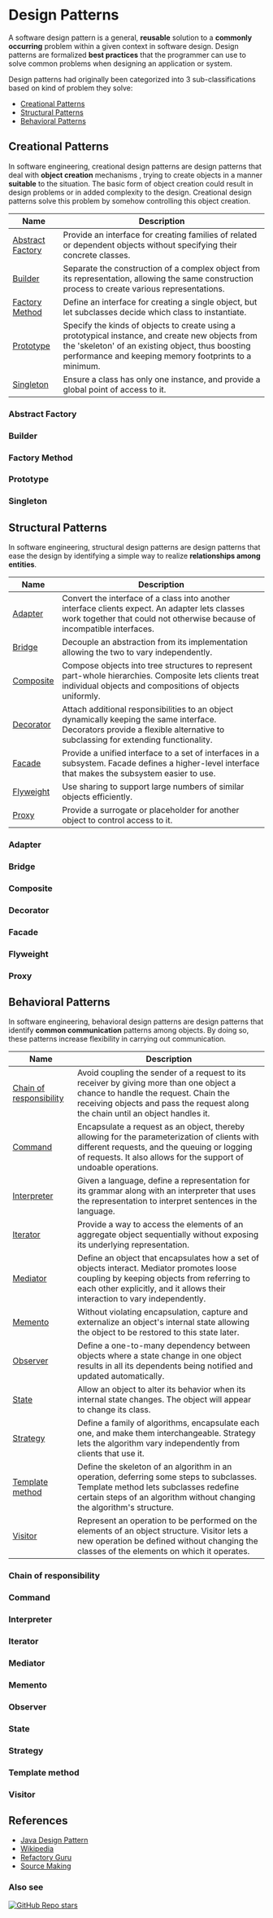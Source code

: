 # Design Patterns

A software design pattern is a general, **reusable** solution to a **commonly occurring** problem within a given
 context in software design. Design patterns are formalized **best practices** that the programmer can use to solve
  common problems when designing an application or system.
  
Design patterns had originally been categorized into 3 sub-classifications based on kind of problem they solve:
* [Creational Patterns](#creational)
* [Structural Patterns](#structural)
* [Behavioral Patterns](#behavioral)

## <a name="creational">Creational Patterns</a>

In software engineering, creational design patterns are design patterns that deal with **object creation** mechanisms
, trying to create objects in a manner **suitable** to the situation. The basic form of object creation could result in
 design problems or in added complexity to the design. Creational design patterns solve this problem by somehow
  controlling this object creation.

Name | Description
---|---
[Abstract Factory](#abstractfactory) | Provide an interface for creating families of related or dependent objects without specifying their concrete classes. 
[Builder](#builder) | Separate the construction of a complex object from its representation, allowing the same construction process to create various representations.
[Factory Method](#factorymethod) | Define an interface for creating a single object, but let subclasses decide which class to instantiate.
[Prototype](#prototype) | Specify the kinds of objects to create using a prototypical instance, and create new objects from the 'skeleton' of an existing object, thus boosting performance and keeping memory footprints to a minimum.
[Singleton](#singleton) | Ensure a class has only one instance, and provide a global point of access to it.
 
### <a name="abstractfactory">Abstract Factory</a>
### <a name="builder">Builder</a>
### <a name="factorymethod">Factory Method</a>
### <a name="prototype">Prototype</a>
### <a name="singleton">Singleton</a>

## <a name="structural">Structural Patterns</a>

In software engineering, structural design patterns are design patterns that ease the design by identifying a simple
 way to realize **relationships among entities**.

Name | Description
---|---
[Adapter](#adapter) | Convert the interface of a class into another interface clients expect. An adapter lets classes work together that could not otherwise because of incompatible interfaces. 
[Bridge](#bridge) | Decouple an abstraction from its implementation allowing the two to vary independently.
[Composite](#composite) | Compose objects into tree structures to represent part-whole hierarchies. Composite lets clients treat individual objects and compositions of objects uniformly.
[Decorator](#decorator) | Attach additional responsibilities to an object dynamically keeping the same interface. Decorators provide a flexible alternative to subclassing for extending functionality.
[Facade](#facade) | Provide a unified interface to a set of interfaces in a subsystem. Facade defines a higher-level interface that makes the subsystem easier to use.
[Flyweight](#flyweight) | Use sharing to support large numbers of similar objects efficiently.
[Proxy](#proxy) | Provide a surrogate or placeholder for another object to control access to it.

### <a name="adapter">Adapter</a>
### <a name="bridge">Bridge</a>
### <a name="composite">Composite</a>
### <a name="decorator">Decorator</a>
### <a name="facade">Facade</a>
### <a name="flyweight">Flyweight</a>
### <a name="proxy">Proxy</a>

## <a name="behavioral">Behavioral Patterns</a>

In software engineering, behavioral design patterns are design patterns that identify **common communication** patterns
 among objects. By doing so, these patterns increase flexibility in carrying out communication.

Name | Description
--- | ---
[Chain of responsibility](#cor) | Avoid coupling the sender of a request to its receiver by giving more than one object a chance to handle the request. Chain the receiving objects and pass the request along the chain until an object handles it.
[Command](#command) | Encapsulate a request as an object, thereby allowing for the parameterization of clients with different requests, and the queuing or logging of requests. It also allows for the support of undoable operations.
[Interpreter](#interpreter) | Given a language, define a representation for its grammar along with an interpreter that uses the representation to interpret sentences in the language.
[Iterator](#iterator) | Provide a way to access the elements of an aggregate object sequentially without exposing its underlying representation.
[Mediator](#mediator) | Define an object that encapsulates how a set of objects interact. Mediator promotes loose coupling by keeping objects from referring to each other explicitly, and it allows their interaction to vary independently.
[Memento](#memento) | Without violating encapsulation, capture and externalize an object's internal state allowing the object to be restored to this state later.
[Observer](#observer) | Define a one-to-many dependency between objects where a state change in one object results in all its dependents being notified and updated automatically.
[State](#state) | Allow an object to alter its behavior when its internal state changes. The object will appear to change its class.
[Strategy](#strategy) | Define a family of algorithms, encapsulate each one, and make them interchangeable. Strategy lets the algorithm vary independently from clients that use it.
[Template method](#templatemethod)	| Define the skeleton of an algorithm in an operation, deferring some steps to subclasses. Template method lets subclasses redefine certain steps of an algorithm without changing the algorithm's structure.
[Visitor](#visitor) | Represent an operation to be performed on the elements of an object structure. Visitor lets a new operation be defined without changing the classes of the elements on which it operates.

### <a name="cor">Chain of responsibility</a>
### <a name="command">Command</a>
### <a name="interpreter">Interpreter</a>
### <a name="iterator">Iterator</a>
### <a name="mediator">Mediator</a>
### <a name="memento">Memento</a>
### <a name="observer">Observer</a>
### <a name="state">State</a>
### <a name="strategy">Strategy</a>
### <a name="templatemethod">Template method</a>
### <a name="visitor">Visitor</a>

## References

* [Java Design Pattern](https://java-design-patterns.com)
* [Wikipedia](https://en.wikipedia.org/wiki/Software_design_pattern)
* [Refactory Guru](https://refactoring.guru/design-patterns/)
* [Source Making](https://sourcemaking.com/design_patterns)

### Also see

[![GitHub Repo stars](https://img.shields.io/github/stars/iluwatar/java-design-patterns?label=Java%20Design%20Pattern&style=social)](https://github.com/iluwatar/java-design-patterns)

